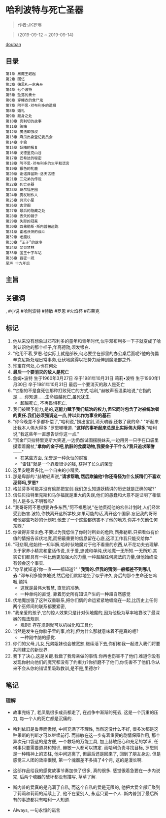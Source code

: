 # 哈利波特与死亡圣器

> 作者:JK罗琳

> (2019-09-12 ~ 2019-09-14)

[douban](https://book.douban.com/subject/2295163/)

## 目录
```
第1章 黑魔王崛起
第2章 回忆
第3章 德思礼一家离开
第4章 七个波特
第5章 坠落的勇士
第6章 穿睡衣的食尸鬼
第7章 阿不思·邓布利多的遗嘱
第8章 婚礼
第9章 藏身之处
第10章 克利切的故事
第11章 贿赂
第12章 魔法即强权
第13章 麻瓜出身登记委员会
第14章 小偷
第15章 妖精的报复
第16章 戈德里克山谷
第17章 巴希达的秘密
第18章 阿不思·邓布利多的生平和谎言
第19章 银色的牝鹿
第20章 谢诺菲留斯·洛夫古德
第21章 三兄弟的传说
第22章 死亡圣器
第23章 马尔福庄园
第24章 魔杖制作人
第25章 贝壳小屋
第26章 古灵阁
第27章 最后的隐藏之处
第28章 丢失的镜子
第29章 失踪的冠冕
第30章 西弗勒斯·斯内普被赶跑
第31章 霍格沃茨的战斗
第32章 老魔杖
第33章 “王子”的故事
第34章 又见禁林
第35章 国王十字车站
第36章 百密一疏
尾声 十九年后
```

## 主旨

## 关键词
, #小说 #哈利波特 #赫敏 #罗恩 #火焰杯 #布莱克


## 标记
1. 他从来没有想象过邓布利多的童年和青年时代,似乎邓布利多一下子就变成了哈利认识他的那个样子,年高德劭,须发银白.
3. "他用不着,罗恩.他实际上就是部长,何必要坐在部里的办公桌后面呢?他的傀儡辛克尼斯处理日常事务,让伏地魔得以把势力延伸到魔法部之外.
4. 珍宝在何处,心也在何处
5. **最后一个要消灭的敌人是死亡**
6. 詹姆•波特 生于1960年3月27日 卒于1981年10月31日 莉莉•波特 生于1960年1月30日 卒于1981年10月31日 最后一个要消灭的敌人是死亡
7. "它指的不是食死徒那种打败死亡的方式,哈利,"赫敏声音温柔地说,"它指的是……你知道……生命超越死亡,虽死犹生.
	* 超越死亡, 不再畏惧死亡.
8. 我们被赋予能力,是的,**这能力赋予我们统治的权力,但它同时包含了对被统治者的责任.我们必须强调这一点,并以此作为事业的基石**
9. "你今晚差不多都补偿了,"哈利说,"捞出宝剑,消灭魂器,还救了我的命." "听起来比我本人伟大得多."罗恩嘟囔道. "**这样的事听起来总是比实际伟大得多**,"哈利说,"我这些年一直想告诉你这一点."
10. "赏金!"贝拉特里克斯大笑道,一边仍然试图摆脱妹夫,一边用另一只手在口袋里摸索着魔杖,"**拿你的金子吧,肮脏的食腐动物,我要金子干什么?我只追求荣誉**——"
	* 在某些方面, 荣誉是一种永恒的财富.
	* "雷锋"就是一个靠着很少的钱, 获得了长久的荣誉
11. 这里安睡着多比,一个自由的小精灵.
12. 那是卑鄙的."赫敏轻声说,"**请求帮助,然后欺骗他?你还奇怪为什么妖精们不喜欢巫师吗,罗恩?**
13. 格兰芬多可能并没有偷那把宝剑.我们怎么知道妖精讲的历史就是正确的呢?"
14. 信任贝拉特里克斯和马尔福就是重大的失误,他们的愚蠢和大意不是证明了相信别人是多么不明智吗?
15. "我哥哥阿不思想要许多东西,"阿不福思说,"在他贯彻他的宏伟计划时,人们经常受到伤害.波特,你快离开这所学校,如果可能的话,离开这个国家.忘记我的哥哥和他那些巧妙的计划吧.他去了一个这些都伤害不了他的地方,你并不欠他任何东西."
16. 你做得非常出色.不要以为我低估了你时时所处的危险,西弗勒斯.只把看似有价值的情报告诉伏地魔,而把最重要的信息留在心底,这项工作我只能交给你."
17. "可悲啊,他始终一知半解,哈利!伏地魔对于他不看重的东西,从不花功夫去理解.关于家养小精灵和童话传说,关于爱,忠诚和单纯,伏地魔一无所知.一无所知.其实它们都具有一种比他更加强大的力量,一种超越任何魔法的力量,但他始终没有领会这个事实.
18. "你早就知道?你一直——都知道?" "**我猜的.但我的猜测一般都差不到哪儿去.**"邓布利多愉快地说,然后他们默默地坐了似乎许久,身后的那个生命还在呜咽,颤抖.
	* 这就是最伟大智慧, 直觉的准确.
	* 一种单纯的直觉, 靠着历史所有知识产生的一种超自然感觉
20. 伏地魔加强了这种双重联系,把你们俩的命运紧紧地缠绕在一起,比历史上任何两个巫师间的联系都要紧密,
21. "我亲爱的孩子,它的惊人效果只是针对伏地魔的,因为他极为草率地篡改了最深奥的魔法规则.
    * 规则!! 存在规则就可以机械化和工具化
22. 当然是发生在你脑子里的事,哈利,但为什么那就意味着不是真的呢?
	* 一种刚中脑的感觉.
24. 你们的父母,儿女,兄弟姐妹也会被宽恕,继续活下去,你们和我一起进入我们将要共同建立的新世界.
25. 我下了决心,这是关键.我做了我母亲做的事情.你再也伤害不了他们.难道你没有发现你射向他们的魔咒都没有了约束力?你折磨不了他们,你伤害不了他们.你从来不会从你的错误里吸取教训,是不是,里德尔?

## 笔记

### 理解
* 故事完结了, 老凤凰很多成员都走了, 在战争中渐渐的死去, 这是一个沉重的压力, 每一个人的死亡都是沉痛的.
* 哈利依旧是鲁莽而傲慢, 中间充满了不理性, 当然这没什么不好, 很多次都是这种果断的判断才可以继续前行. 而赫敏在这一步有着重要的剧情保障作用, 那个异次元口袋这的是方便, 一个救场的万能工具, 加上赫敏细心和充足的学识, 任何事只要需要道具和知识, 赫敏一人都可以搞定. 而哈利负责寻找目标, 罗恩则是一种精神上的支柱, 他中间逃离了, 但最后还是回来了, 回到了朋友身边.	但是感觉三人团的效率很慢, 第一个魂器差不多搞了4个月, 这的是漫长啊.
* 这部作品给我的感觉故事节奏加快了很多, 真的很多. 感觉很着急要在一步内说完, 后两个魂器的破坏都没有描写, 草草了解.
* 斯内普的爱真的是充满了自私, 而这个自私的爱是无限的, 他把大爱全部汇聚到了莉莉和莉莉的延续上了, 他不在爱别人, 永远只爱一个人. 斯内普到了最后所有的事迹都只有哈利一人知道.

* Always, 一句永恒的诺言
